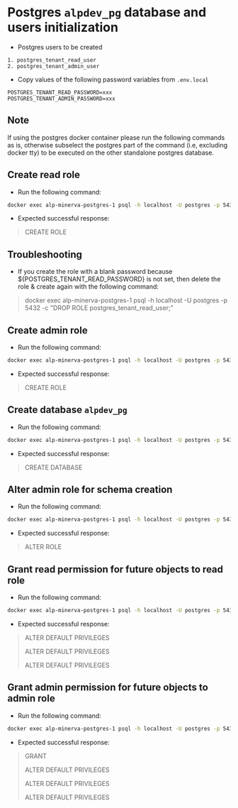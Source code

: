 # Postgres `alpdev_pg` database and users initialization

- Postgres users to be created
```
1. postgres_tenant_read_user
2. postgres_tenant_admin_user
```

- Copy values of the following password variables from `.env.local`
```
POSTGRES_TENANT_READ_PASSWORD=xxx
POSTGRES_TENANT_ADMIN_PASSWORD=xxx
```

## Note

If using the postgres docker container please run the following commands as is, otherwise subselect the postgres part of the command (i.e, excluding docker tty) to be executed on the other standalone postgres database.

## Create read role
- Run the following command:
```bash
docker exec alp-minerva-postgres-1 psql -h localhost -U postgres -p 5432 -c "CREATE ROLE postgres_tenant_read_user NOSUPERUSER LOGIN ENCRYPTED PASSWORD '${POSTGRES_TENANT_READ_PASSWORD}';"
```
- Expected successful response:
> CREATE ROLE

## Troubleshooting 
- If you create the role with a blank password because ${POSTGRES_TENANT_READ_PASSWORD} is not set, then delete the role & create again with the following command:
> docker exec alp-minerva-postgres-1 psql -h localhost -U postgres -p 5432 -c "DROP ROLE postgres_tenant_read_user;"

## Create admin role
- Run the following command:
```bash
docker exec alp-minerva-postgres-1 psql -h localhost -U postgres -p 5432 -c "CREATE ROLE postgres_tenant_admin_user NOSUPERUSER LOGIN ENCRYPTED PASSWORD '${POSTGRES_TENANT_ADMIN_PASSWORD}';"
```
- Expected successful response:
> CREATE ROLE


## Create database `alpdev_pg`
- Run the following command:
```bash
docker exec alp-minerva-postgres-1 psql -h localhost -U postgres -p 5432 -c "CREATE DATABASE alpdev_pg;"
```
- Expected successful response: 
> CREATE DATABASE


## Alter admin role for schema creation
- Run the following command:
```bash
docker exec alp-minerva-postgres-1 psql -h localhost -U postgres -p 5432 -d alpdev_pg -c "ALTER ROLE postgres_tenant_admin_user CREATEROLE NOSUPERUSER NOCREATEDB NOREPLICATION NOBYPASSRLS;"
```
- Expected successful response:
> ALTER ROLE

## Grant read permission for future objects to read role
- Run the following command:
```bash
docker exec alp-minerva-postgres-1 psql -h localhost -U postgres -p 5432 -d alpdev_pg -c "ALTER DEFAULT PRIVILEGES GRANT SELECT ON TABLES TO postgres_tenant_read_user; ALTER DEFAULT PRIVILEGES GRANT USAGE, SELECT ON SEQUENCES TO postgres_tenant_read_user; ALTER DEFAULT PRIVILEGES GRANT EXECUTE ON FUNCTIONS TO postgres_tenant_read_user;"
```
- Expected successful response:
>ALTER DEFAULT PRIVILEGES
>
>ALTER DEFAULT PRIVILEGES
>
>ALTER DEFAULT PRIVILEGES

## Grant admin permission for future objects to admin role
- Run the following command: 
```bash
docker exec alp-minerva-postgres-1 psql -h localhost -U postgres -p 5432 -d alpdev_pg -c "GRANT CREATE ON DATABASE alpdev_pg TO postgres_tenant_admin_user WITH GRANT OPTION; ALTER DEFAULT PRIVILEGES GRANT ALL ON TABLES TO postgres_tenant_admin_user WITH GRANT OPTION; ALTER DEFAULT PRIVILEGES GRANT ALL ON SEQUENCES TO postgres_tenant_admin_user WITH GRANT OPTION; ALTER DEFAULT PRIVILEGES GRANT ALL ON FUNCTIONS TO postgres_tenant_admin_user WITH GRANT OPTION;"
```
- Expected successful response:
>GRANT
>
>ALTER DEFAULT PRIVILEGES
>
>ALTER DEFAULT PRIVILEGES
>
>ALTER DEFAULT PRIVILEGES
